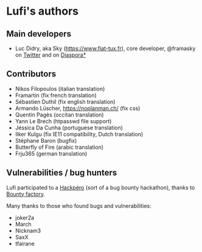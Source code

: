 # Lufi's authors

## Main developers

* Luc Didry, aka Sky (<https://www.fiat-tux.fr>), core developer, @framasky on [Twitter](https://twitter.com/framasky) and on [Diaspora*](https://framasphere.org/public/framasky)

## Contributors

* Nikos Filopoulos (italian translation)
* Framartin (fix french translation)
* Sébastien Duthil (fix english translation)
* Armando Lüscher, https://noplanman.ch/ (fix css)
* Quentin Pagès (occitan translation)
* Yann Le Brech (htpasswd file support)
* Jéssica Da Cunha (portuguese translation)
* Ilker Kulgu (fix IE11 compatibility, Dutch translation)
* Stéphane Baron (bugfix)
* Butterfly of Fire (arabic translation)
* Frju365 (german translation)

## Vulnerabilities / bug hunters

Lufi participated to a [Hackpéro](https://hackpero.com/) (sort of a bug bounty hackathon), thanks to [Bounty factory](https://hackpero.com/).

Many thanks to those who found bugs and vulnerabilities:

* joker2a
* March
* Nicknam3
* SaxX
* tfairane
